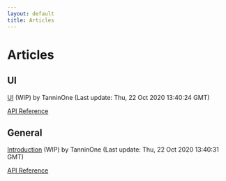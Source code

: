 ```yaml
---
layout: default
title: Articles
---
```

# Articles
## UI
[UI](articles/UI.md) (WIP) by TanninOne (Last update: Thu, 22 Oct 2020 13:40:24 GMT)

[API Reference](api.html)

## General
[Introduction](articles/Introduction.md) (WIP) by TanninOne (Last update: Thu, 22 Oct 2020 13:40:31 GMT)

[API Reference](api.html)

